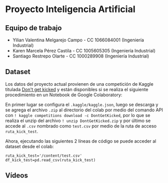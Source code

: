 # **Proyecto Inteligencia Artificial**

  ## Equipo de trabajo
  - Yilian Valentina Melgarejo Campo - CC 1066084001 (Ingeniería Industrial)
  - Karen Marcela Pérez Castila - CC 1005605305 (Ingeniería Industrial)
  - Santiago Restrepo Olarte - CC 1000289908 (Ingeniería Industrial)

## Dataset
Los datos del proyecto actual provienen de una competición de Kaggle titulada [Don't get kicked](https://www.kaggle.com/competitions/DontGetKicked/overview) y están disponibles si se realiza el siguiente procedimiento en un Notebook de Google Colaboratory:

En primer lugar se configura el `.kaggle/kaggle.json`, luego se descarga y se agrega el archivo `.zip` al directorio del colab por medio del comando API con `! kaggle competitions download -c DontGetKicked`, por lo que se realiza el unzip del archivo `! unzip DontGetKicked.zip` y por último se accede al `.csv` nombrado como `test.csv` por medio de la ruta de acceso `ruta_kick_test`.

Ahora, ejecutando las siguientes 2 líneas de código se puede acceder al dataset desde el colab:

```
ruta_kick_test='/content/test.csv'
df_kick_test=pd.read_csv(ruta_kick_test)
```

## Vídeos
